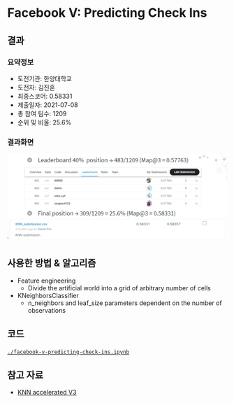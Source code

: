 # Facebook V: Predicting Check Ins
## 결과
### 요약정보
- 도전기관: 한양대학교
- 도전자: 김진훈
- 최종스코어: 0.58331
- 제출일자: 2021-07-08
- 총 참여 팀수: 1209
- 순위 및 비울: 25.6%
### 결과화면
![leaderboard](./img/leaderboard.png)
## 사용한 방법 & 알고리즘
- Feature engineering
  - Divide the artificial world into a grid of arbitrary number of cells
- KNeighborsClassifier
  - n_neighbors and leaf_size parameters dependent on the number of observations
## 코드
[`./facebook-v-predicting-check-ins.ipynb`](./facebook-v-predicting-check-ins.ipynb)
## 참고 자료
- [KNN accelerated V3](https://www.kaggle.com/zeroblue/knn-accelerated-v3)